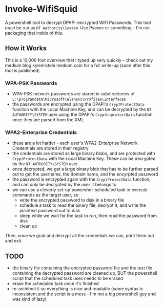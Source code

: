 # Invoke-WifiSquid
A powershell tool to decrypt DPAPI-encrypted WiFi Passwords. This tool _must_ be run as `NT Authority\System`. Use Psexec or something - I'm not packaging that inside of this.

## How it Works
This is a 10,000 foot overview that I typed up very quickly - check out my medium blog kylemistele.medium.com for a full write-up (soon after this tool is published)

### WPA-PSK Passwords
* WPA-PSK network passwords are stored in subdirectories of `C:\programdata\Microsoft\Wlansvc\Profiles\Interfaces`
* the passwords are encrypted using the DPAPI's `CryptProtectData` function with the Local Machine Key, and can be decrypted by the `NT AUTHORITY\SYSTEM` user using the DPAPI's `CryptUnprotectData` function once they are parsed from the XML

### WPA2-Enterprise Credentials
* these are a lot harder - each user's WPA2-Enterprise Network Credentials are stored in their registry
* the credentials are stored as large binary blobs, and are protected with `CryptProtectData` with the Local Machine Key. These can be decrypted by the `NT AUTHORITY\SYSTEM` user.
* once decrypted, we get a large binary blob that has to be further parsed out to get the username, the domain name, and the encyrpted password
* the password is encrypted again with the `CryptProtectData` function, and can _only_ be decrypted by the user it belongs to 
* we can use a cleverly set-up powershell scheduled task to execute commands as the target user, so:
  * write the encrypted password to disk in a binary file
  * schedule a task to read the binary file, decrypt it, and write the plaintext password out to disk
  * sleep while we wait for the task to run, then read the password from disk
  * clean up

Then, once we grab and decrypt all the credentials we can, print them out and exit. 

## TODO
* the binary file containing the encrypted password file and the text file containing the decrypted password are cleaned up, BUT the powershell script that the scheduled task uses needs to be erased
* erase the scheduled task once it's finished
* re-architect it so everything is nice and readable (some syntax is inconsistent and the script is a mess - I'm not a big powershell guy and was kind of lazy)